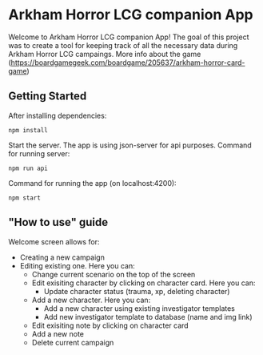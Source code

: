 # Arkham Horror LCG companion App

Welcome to Arkham Horror LCG companion App! The goal of this project was to create a tool for keeping track of all the necessary data during Arkham Horror LCG campaings. More info about the game (https://boardgamegeek.com/boardgame/205637/arkham-horror-card-game)

## Getting Started

After installing dependencies:

```
npm install
```

Start the server. The app is using json-server for api purposes. Command for running server:

```
npm run api
```

Command for running the app (on localhost:4200):

```
npm start
```

## "How to use" guide

Welcome screen allows for:
* Creating a new campaign
* Editing existing one. Here you can:
  * Change current scenario on the top of the screen
  * Edit exisiting character by clicking on character card. Here you can:
    * Update character status (trauma, xp, deleting character)
  * Add a new character. Here you can:
    * Add a new character using existing investigator templates
    * Add new investigator template to database (name and img link)
  * Edit exisiting note by clicking on character card
  * Add a new note
  * Delete current campaign
